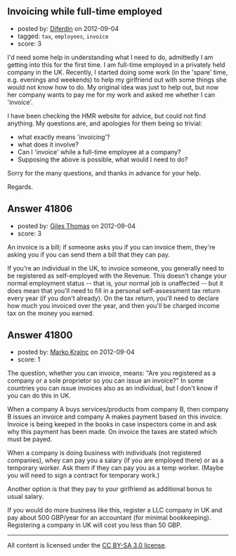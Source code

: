 ## Invoicing while full-time employed

- posted by: [Diferdin](https://stackexchange.com/users/-1/19539-diferdin) on 2012-09-04
- tagged: `tax`, `employees`, `invoice`
- score: 3

I'd need some help in understanding what I need to do, admittedly I am getting into this for the first time.
I am full-time employed in a privately held company in the UK. Recently, I started doing some work (in the 'spare' time, e.g. evenings and weekends) to help my girlfriend out with some things she would not know how to do. My original idea was just to help out, but now her company wants to pay me for my work and asked me whether I can 'invoice'.

I have been checking the HMR website for advice, but could not find anything. My questions are, and apologies for them being so trivial:
- what exactly means 'invoicing'?
- what does it involve?
- Can I 'invoice' while a full-time employee at a company?
- Supposing the above is possible, what would I need to do?

Sorry for the many questions, and thanks in advance for your help.

Regards.


## Answer 41806

- posted by: [Giles Thomas](https://stackexchange.com/users/-1/1547-giles-thomas) on 2012-09-04
- score: 3

An invoice is a bill; if someone asks you if you can invoice them, they're asking you if you can send them a bill that they can pay.

If you're an individual in the UK, to invoice someone, you generally need to be registered as self-employed with the Revenue.  This doesn't change your normal employment status -- that is, your normal job is unaffected -- but it does mean that you'll need to fill in a personal self-assessment tax return every year (if you don't already).  On the tax return, you'll need to declare how much you invoiced over the year, and then you'll be charged income tax on the money you earned.


## Answer 41800

- posted by: [Marko Krajnc](https://stackexchange.com/users/-1/19543-marko-krajnc) on 2012-09-04
- score: 1

The question, whether you can invoice, means: "Are you registered as a company or a sole proprietor so you can issue an invoice?" In some countries you can issue invoices also as an individual, but I don't know if you can do this in UK.

When a company A buys services/products from company B, then company B issues an invoice and company A makes payment based on this invoice. Invoice is being keeped in the books in case inspectors come in and ask why this payment has been made. On invoice the taxes are stated which must be payed.

When a company is doing business with individuals (not registered companies), whey can pay you a salary (if you are employed there) or as a temporary worker. Ask them if they can pay you as a temp worker. (Maybe you will need to sign a contract for temporary work.)

Another option is that they pay to your girlfriend as additional bonus to usual salary.

If you would do more business like this, register a LLC company in UK and pay about 500 GBP/year for an accountant (for minimal bookkeeping). Registering a company in UK will cost you less than 50 GBP.



---

All content is licensed under the [CC BY-SA 3.0 license](https://creativecommons.org/licenses/by-sa/3.0/).
